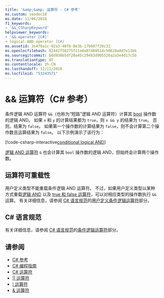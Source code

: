 ```yaml
---
title: '&amp;&amp; 运算符 - C# 参考'
ms.custom: seodec18
ms.date: 11/06/2018
f1_keywords:
- '&&_CSharpKeyword'
helpviewer_keywords:
- '&& operator [C#]'
- logical AND operator [C#]
ms.assetid: 2e4f0a1c-92a3-40f8-8e3b-17b607f20c31
ms.openlocfilehash: 82442f50275f21e0a0748951dc50628a8d7e11bb
ms.sourcegitcommit: bdd930b5df20a45c29483d905526a2a3e4d17c5b
ms.translationtype: HT
ms.contentlocale: zh-CN
ms.lasthandoff: 12/11/2018
ms.locfileid: "53243571"
---
```

# <a name="ampamp-operator-c-reference"></a>&amp;&amp; 运算符（C# 参考）

条件逻辑 AND 运算符 `&&`（也称为“短路”逻辑 AND 运算符）计算其 [bool](../keywords/bool.md) 操作数的逻辑 AND。 如果 `x` 和 `y` 的计算结果都为 `true`，则 `x && y` 的结果为 `true`。 否则，结果为 `false`。 如果第一个操作数的计算结果为 `false`，则不会计算第二个操作数且运算结果为 `false`。 以下示例演示了该行为：

[!code-csharp-interactive[conditional logical AND](~/samples/snippets/csharp/language-reference/operators/ConditionalLogicalOperatorsExamples.cs#And)]

[逻辑 AND 运算符](and-operator.md) `&` 也会计算其 `bool` 操作数的逻辑 AND，但始终会计算两个操作数。

## <a name="operator-overloadability"></a>运算符可重载性

用户定义类型不能重载条件逻辑 AND 运算符。 不过，如果用户定义类型以某种方式重载[逻辑 AND](and-operator.md) 以及 [true 和 false 运算符](../keywords/true-false-operators.md)，可以对相应类型的操作数执行 `&&` 运算。 有关详细信息，请参阅 [C# 语言规范](../language-specification/index.md)的[用户定义条件逻辑运算符](~/_csharplang/spec/expressions.md#user-defined-conditional-logical-operators)部分。

## <a name="c-language-specification"></a>C# 语言规范

有关详细信息，请参阅 [C# 语言规范](../language-specification/index.md)的[条件逻辑运算符](~/_csharplang/spec/expressions.md#conditional-logical-operators)部分。

## <a name="see-also"></a>请参阅

- [C# 参考](../index.md)
- [C# 编程指南](../../programming-guide/index.md)
- [C# 运算符](index.md)
- [|| 运算符](conditional-or-operator.md)
- [\! 运算符](logical-negation-operator.md)
- [& 运算符](and-operator.md)
